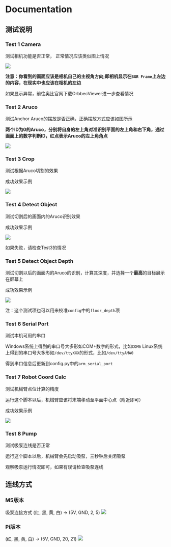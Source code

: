 # Documentation

## 测试说明

### Test 1 Camera
测试相机功能是否正常， 正常情况应该类似图上情况

![](.doc_images/055446b6.png)

**注意：你看到的画面应该是相机自己的主视角方向;即相机显示在`BGR Frame`上左边的内容，在现实中也应该在相机的左边**

如果显示异常，前往奥比官网下载OrbbecViewer进一步查看情况

### Test 2 Aruco

测试Anchor Aruco的摆放是否正确，正确摆放方式应该如图所示

**两个ID为0的Aruco，分别将自身的左上角对准识别平面的左上角和右下角，通过画面上的数字判断ID，红点表示Aruco的左上角角点**

![](.doc_images/fd2501f4.png)

### Test 3 Crop

测试根据Aruco切割的效果

成功效果示例

![](.doc_images/a0678e51.png)

### Test 4 Detect Object

测试切割后的画面内的Aruco识别效果

成功效果示例

![](.doc_images/1e9e6bc9.png)

如果失败，请检查Test3的情况

### Test 5 Detect Object Depth

测试切割以后的画面内的Aruco的识别，计算其深度，并选择一个**最高**的目标展示在屏幕上

成功效果示例

![](.doc_images/1304e072.png)

注：这个测试项也可以用来校准`config`中的`floor_depth`项

### Test 6 Serial Port

测试本机可用的串口

Windows系统上得到的串口号大多形如COM+数字的形式，比如`COM6`
Linux系统上得到的串口号大多形如`/dev/ttyXXX`的形式，比如`/dev/ttyAMA0`

得到串口信息后更新到config.py中的`arm_serial_port`

### Test 7 Robot Coord Calc

测试机械臂点位计算的精度

运行这个脚本以后，机械臂应该将末端移动至平面中心点（附近即可）

成功效果示例

![](.doc_images/a0eb22be.png)

### Test 8 Pump

测试吸泵连线是否正常

运行这个脚本以后，机械臂会先启动吸泵，三秒钟后关闭吸泵

观察吸泵运行情况即可，如果有误请检查吸泵连线

## 连线方式
### M5版本

吸泵连接方式
(红, 黑, 黄, 白) -> (5V, GND, 2, 5)
![](.doc_images/a32bbf39.png)

### Pi版本

(红, 黑, 黄, 白) -> (5V, GND, 20, 21)
![](.doc_images/f1d80729.png)








